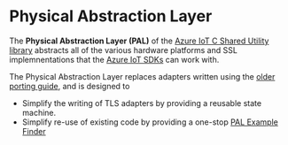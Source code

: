 # Physical Abstraction Layer

The **Physical Abstraction Layer (PAL)** of the 
[Azure IoT C Shared Utility library](https://github.com/Azure/azure-c-shared-utility/tree/master) 
abstracts all of the various hardware platforms and SSL implemnentations that the 
[Azure IoT SDKs](https://github.com/Azure/azure-iot-sdks) can work with.

The Physical Abstraction Layer replaces adapters written using the [older porting guide](https://github.com/Azure/azure-c-shared-utility/blob/master/doc/porting_guide.md), and is designed to

* Simplify the writing of TLS adapters by providing a reusable state machine.
* Simplify re-use of existing code by providing a one-stop [PAL Example Finder]()